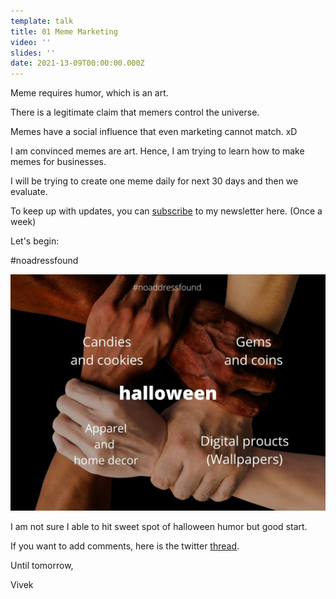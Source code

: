 ```yaml
---
template: talk
title: 01 Meme Marketing
video: ''
slides: ''
date: 2021-13-09T00:00:00.000Z
---
```


Meme requires humor, which is an art. 

There is a legitimate claim that memers control the universe. 

Memes have a social influence that even marketing cannot match.  xD

I am convinced memes are art. Hence, I am trying to learn how to make memes for businesses. 

I will be trying to create one meme daily for next 30 days and then we evaluate. 

To keep up with updates, you can [subscribe](https://marketingbaba.in/pixels-newsletter) to my newsletter here. (Once a week)

Let's begin:

\#noadressfound

![](https://github.com/vavesparashar/blog/blob/master/src/assets/images/halloween.jpg?raw=true)

I am not sure I able to hit sweet spot of halloween humor but good start. 

If you want to add comments, here is the twitter [thread](https://twitter.com/Mktngbaba/status/1437199597944721409?s=20). 

Until tomorrow,

Vivek